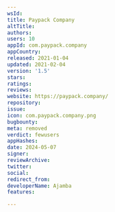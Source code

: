 ```yaml
---
wsId: 
title: Paypack Company
altTitle: 
authors: 
users: 10
appId: com.paypack.company
appCountry: 
released: 2021-01-04
updated: 2021-02-04
version: '1.5'
stars: 
ratings: 
reviews: 
website: https://paypack.company/
repository: 
issue: 
icon: com.paypack.company.png
bugbounty: 
meta: removed
verdict: fewusers
appHashes: 
date: 2024-05-07
signer: 
reviewArchive: 
twitter: 
social: 
redirect_from: 
developerName: Ajamba
features: 

---
```


